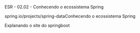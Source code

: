 ESR - 02.02 - Conhecendo o ecossistema Spring


spring.io/projects/spring-dataConhecendo o ecossistema Spring

Explanando o site do springboot


